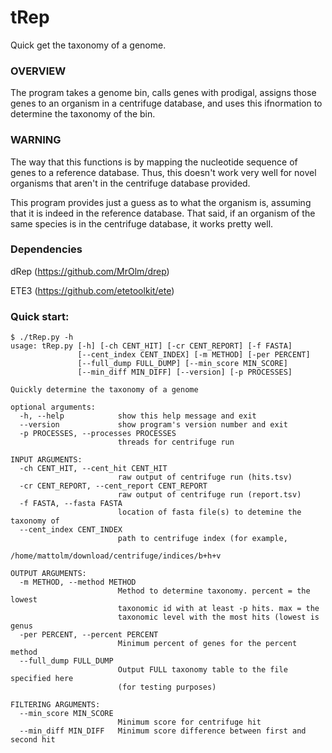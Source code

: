 # tRep
Quick get the taxonomy of a genome.

### OVERVIEW
The program takes a genome bin, calls genes with prodigal, assigns those genes to an organism in a centrifuge database, and uses this ifnormation to determine the taxonomy of the bin.

### WARNING
The way that this functions is by mapping the nucleotide sequence of genes to a reference database. Thus, this doesn't work very well for novel organisms that aren't in the centrifuge database provided. 

This program provides just a guess as to what the organism is, assuming that it is indeed in the reference database. That said, if an organism of the same species is in the centrifuge database, it works pretty well.

### Dependencies

dRep (https://github.com/MrOlm/drep)

ETE3 (https://github.com/etetoolkit/ete)

### Quick start:
```
$ ./tRep.py -h
usage: tRep.py [-h] [-ch CENT_HIT] [-cr CENT_REPORT] [-f FASTA]
               [--cent_index CENT_INDEX] [-m METHOD] [-per PERCENT]
               [--full_dump FULL_DUMP] [--min_score MIN_SCORE]
               [--min_diff MIN_DIFF] [--version] [-p PROCESSES]

Quickly determine the taxonomy of a genome

optional arguments:
  -h, --help            show this help message and exit
  --version             show program's version number and exit
  -p PROCESSES, --processes PROCESSES
                        threads for centrifuge run

INPUT ARGUMENTS:
  -ch CENT_HIT, --cent_hit CENT_HIT
                        raw output of centrifuge run (hits.tsv)
  -cr CENT_REPORT, --cent_report CENT_REPORT
                        raw output of centrifuge run (report.tsv)
  -f FASTA, --fasta FASTA
                        location of fasta file(s) to detemine the taxonomy of
  --cent_index CENT_INDEX
                        path to centrifuge index (for example,
                        /home/mattolm/download/centrifuge/indices/b+h+v

OUTPUT ARGUMENTS:
  -m METHOD, --method METHOD
                        Method to determine taxonomy. percent = the lowest
                        taxonomic id with at least -p hits. max = the
                        taxonomic level with the most hits (lowest is genus
  -per PERCENT, --percent PERCENT
                        Minimum percent of genes for the percent method
  --full_dump FULL_DUMP
                        Output FULL taxonomy table to the file specified here
                        (for testing purposes)

FILTERING ARGUMENTS:
  --min_score MIN_SCORE
                        Minimum score for centrifuge hit
  --min_diff MIN_DIFF   Minimum score difference between first and second hit
```
